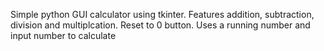 Simple python GUI calculator using tkinter.
Features addition, subtraction, division and multiplcation.
Reset to 0 button.
Uses a running number and input number to calculate

